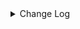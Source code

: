 <details><summary> Change Log </summary>

| Change | Commit | Version |
| --- | --- | --- |
|fix code style|https://github.com/apache/seatunnel/commit/d62342aa5| dev |
|[maven-release-plugin] prepare for next development iteration|https://github.com/apache/seatunnel/commit/dca66b78d| dev |
|[maven-release-plugin] prepare release 2.3.10|https://github.com/apache/seatunnel/commit/5c8a4c03d|2.3.10|
|Revert &quot; [improve] update localfile connector config&quot; (#9018)|https://github.com/apache/seatunnel/commit/cdc79e13a|2.3.10|
| [improve] update localfile connector config (#8765)|https://github.com/apache/seatunnel/commit/def369a85|2.3.10|
|[Fix][Connector-V2] Fixed incorrectly setting s3 key in some cases (#8885)|https://github.com/apache/seatunnel/commit/cf4bab5be|2.3.10|
|[Feature][Connector-V2] Add `filename_extension` parameter for read/write file (#8769)|https://github.com/apache/seatunnel/commit/78b23c0ef|2.3.10|
|[Improve] restruct connector common options (#8634)|https://github.com/apache/seatunnel/commit/f3499a6ee|2.3.10|
| [improve] update S3File connector config option  (#8615)|https://github.com/apache/seatunnel/commit/80cc9fa6f|2.3.10|
|[Feature][Connector-V2] Support create emtpy file when no data (#8543)|https://github.com/apache/seatunnel/commit/275db7891|2.3.10|
|[Feature][Connector-V2] Support single file mode in file sink (#8518)|https://github.com/apache/seatunnel/commit/e893deed5|2.3.10|
|[Feature][File] Support config null format for text file read (#8109)|https://github.com/apache/seatunnel/commit/2dbf02df4|2.3.9|
|[Hotfix][Zeta] Fix the dependency conflict between the guava in hadoop-aws and hive-exec (#7986)|https://github.com/apache/seatunnel/commit/a7837f1f1|2.3.9|
|[Feature][Restapi] Allow metrics information to be associated to logical plan nodes (#7786)|https://github.com/apache/seatunnel/commit/6b7c53d03|2.3.9|
|[Improve][Connector-V2] Support read archive compress file (#7633)|https://github.com/apache/seatunnel/commit/3f98cd8a1|2.3.8|
|[Improve] Refactor S3FileCatalog and it&#x27;s factory (#7457)|https://github.com/apache/seatunnel/commit/d928e8b11|2.3.8|
|[Improve][Connector] Add multi-table sink option check (#7360)|https://github.com/apache/seatunnel/commit/2489f6446|2.3.7|
|[Feature][Core] Support using upstream table placeholders in sink options and auto replacement (#7131)|https://github.com/apache/seatunnel/commit/c4ca74122|2.3.6|
|[Improve][Files] Support write fixed/timestamp as int96 of parquet (#6971)|https://github.com/apache/seatunnel/commit/1a48a9c49|2.3.6|
|[Feature][S3 File] Make S3 File Connector support multiple table write (#6698)|https://github.com/apache/seatunnel/commit/8f2049b2f|2.3.6|
|[Improve][Connector-v2] The hive connector support multiple filesystem (#6648)|https://github.com/apache/seatunnel/commit/8a4c01fe3|2.3.6|
|[bigfix][S3 File]:Change the [SCHEMA] attribute of the [S3CONF class] to be non-static to avoid being reassigned after deserialization (#6717)|https://github.com/apache/seatunnel/commit/79bb70101|2.3.6|
|[Fix][Connector-V2] Fix connector support SPI but without no args constructor (#6551)|https://github.com/apache/seatunnel/commit/5f3c9c36a|2.3.5|
|Add support for XML file type to various file connectors such as SFTP, FTP, LocalFile, HdfsFile, and more. (#6327)|https://github.com/apache/seatunnel/commit/ec533ecd9|2.3.5|
|[Test][E2E] Add thread leak check for connector (#5773)|https://github.com/apache/seatunnel/commit/1f2f3fc5f|2.3.4|
|[Feature][Connector]add s3file save mode function (#6131)|https://github.com/apache/seatunnel/commit/81c51073b|2.3.4|
|[Refactor][File Connector] Put Multiple Table File API to File Base Module (#6033)|https://github.com/apache/seatunnel/commit/c324d663b|2.3.4|
|Support using multiple hadoop account (#5903)|https://github.com/apache/seatunnel/commit/d69d88d1a|2.3.4|
|[Improve][Common] Introduce new error define rule (#5793)|https://github.com/apache/seatunnel/commit/9d1b2582b|2.3.4|
|[Improve][connector-file] unifiy option between file source/sink and update document (#5680)|https://github.com/apache/seatunnel/commit/8d87cf8fc|2.3.4|
|[Feature] Support `LZO` compress on File Read (#5083)|https://github.com/apache/seatunnel/commit/a4a190109|2.3.4|
|[Feature][Connector-V2][File] Support read empty directory (#5591)|https://github.com/apache/seatunnel/commit/1f58f224a|2.3.4|
|Support config column/primaryKey/constraintKey in schema (#5564)|https://github.com/apache/seatunnel/commit/eac76b4e5|2.3.4|
|[Feature] [File Connector]optionrule FILE_FORMAT_TYPE is text/csv ,add parameter BaseSinkConfig.ENABLE_HEADER_WRITE: #5566 (#5567)|https://github.com/apache/seatunnel/commit/0e02db768|2.3.4|
|[Feature][Connector V2][File] Add config of &#x27;file_filter_pattern&#x27;, which used for filtering files. (#5153)|https://github.com/apache/seatunnel/commit/a3c13e59e|2.3.3|
|[chore] delete unavailable S3 &amp; Kafka Catalogs (#4477)|https://github.com/apache/seatunnel/commit/e0aec5ece|2.3.2|
| [Feature][ConnectorV2]add file excel sink and source (#4164)|https://github.com/apache/seatunnel/commit/e3b97ae5d|2.3.2|
|Change file type to file_format_type in file source/sink (#4249)|https://github.com/apache/seatunnel/commit/973a2fae3|2.3.1|
|[Chore] Upgrade guava to 27.0-jre (#4238)|https://github.com/apache/seatunnel/commit/4851bee57|2.3.1|
|Add redshift datatype convertor (#4245)|https://github.com/apache/seatunnel/commit/b19011517|2.3.1|
|Merge branch &#x27;dev&#x27; into merge/cdc|https://github.com/apache/seatunnel/commit/4324ee191|2.3.1|
|[Improve][Project] Code format with spotless plugin.|https://github.com/apache/seatunnel/commit/423b58303|2.3.1|
|[improve][api] Refactoring schema parse (#4157)|https://github.com/apache/seatunnel/commit/b2f573a13|2.3.1|
|[Improve][build] Give the maven module a human readable name (#4114)|https://github.com/apache/seatunnel/commit/d7cd60105|2.3.1|
|Add S3Catalog (#4121)|https://github.com/apache/seatunnel/commit/7d7f50654|2.3.1|
|[Improve][Project] Code format with spotless plugin. (#4101)|https://github.com/apache/seatunnel/commit/a2ab16656|2.3.1|
|[Feature][Connector-V2][File] Support compress (#3899)|https://github.com/apache/seatunnel/commit/55602f6b1|2.3.1|
|[Feature][Connector] add get source method to all source connector (#3846)|https://github.com/apache/seatunnel/commit/417178fb8|2.3.1|
|[Improve][Connector-V2][File] Improve file connector option rule and document (#3812)|https://github.com/apache/seatunnel/commit/bd7607766|2.3.1|
|[Feature][Shade] Add seatunnel hadoop3 uber (#3755)|https://github.com/apache/seatunnel/commit/5a024bdf8|2.3.0|
|[Engine][Checkpoint]Unified naming style (#3714)|https://github.com/apache/seatunnel/commit/bc0bd3bec|2.3.0|
|[Connector][File-S3]Set AK is not required (#3713)|https://github.com/apache/seatunnel/commit/da3c52617|2.3.0|
|[Connector&amp;Engine]Set S3 AK to optional (#3688)|https://github.com/apache/seatunnel/commit/4710918b0|2.3.0|
|[Connector][S3]Support s3a protocol (#3632)|https://github.com/apache/seatunnel/commit/ae4cc9c1e|2.3.0|
|[Hotfix][OptionRule] Fix option rule about all connectors (#3592)|https://github.com/apache/seatunnel/commit/226dc6a11|2.3.0|
|[Improve][Connector-V2][File] Unified excetion for file source &amp; sink connectors (#3525)|https://github.com/apache/seatunnel/commit/031e8e263|2.3.0|
|[Feature][Connector-V2][File] Add option and factory for file connectors (#3375)|https://github.com/apache/seatunnel/commit/db286e863|2.3.0|
|[Improve][Connector-V2][File] Improve code structure (#3238)|https://github.com/apache/seatunnel/commit/dd5c35388|2.3.0|
|[Connector-V2] [ElasticSearch] Add ElasticSearch Source/Sink Factory (#3325)|https://github.com/apache/seatunnel/commit/38254e3f2|2.3.0|
|[Feature][Connector-V2][S3] Add S3 file source &amp; sink connector (#3119)|https://github.com/apache/seatunnel/commit/f27d68ca9|2.3.0-beta|

</details>

